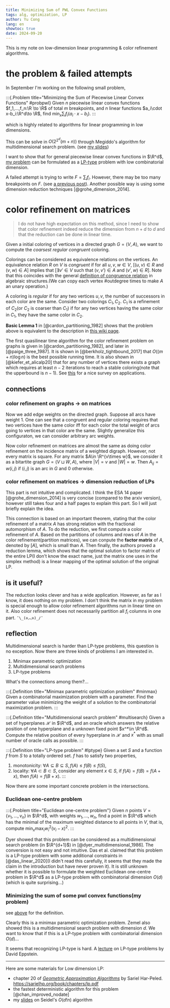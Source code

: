 ```yaml
---
title: Minimizing Sum of PWL Convex Functions
tags: alg, optimization, LP
author: Yu Cong
lang: en
showtoc: true
date: 2024-09-20
---
```



This is my note on low-dimension linear programming & color refinement algorithms. 

# the problem & failed attempts

In September I'm working on the following small problem,

:::{.Problem title="Minimizing the Sum of Piecewise Linear Convex Functions" #probpwl}
Given $n$ piecewise linear convex functions $f_1,...,f_n:\R \to \R$ of total $m$ breakpoints, and $n$ linear functions $a_i\cdot x-b_i:\R^d\to \R$, find $\min_x \sum_i f_i(a_i\cdot x-b_i)$.
:::

which is highly related to algorithms for linear programming in low dimensions.

This can be solve in $O(2^{2^d}(m+n))$ through Megiddo's algorithm for multidimensional search problem. (see [my slides](/pdfs/LowdimLP-Megiddo.pdf))

I want to show that for general piecewise linear convex functions in $\R^d$, [my problem](#probpwl) can be formulated as a [LP-type](https://en.wikipedia.org/wiki/LP-type_problem) problem with low combinatorial dimension.

A failed attempt is trying to write $F=\sum_i f_i$. However, there may be too many breakpoints on $F$. (see [a previous post](/posts/2024-09-16-piecewise-linear.html)).
Another possible way is using some dimension reduction techniques [@grohe_dimension_2014]. 

# color refinement on matrices

> I do not have high expectation on this method, since I need to show that color refinement indeed reduce the dimension from $n+d$ to $d$ and that the reduction can be done in linear time.

Given a initial coloring of vertices in a directed graph $G=(V,A)$, we want to compute the *coarsest regular congruent* coloring.

Colorings can be considered as equivalence relations on the vertices. An equivalence relation $R$ on $V$ is *congruent* if for all $u,v,w\in V$, [$(u,v)\in R$ and $(v,w)\in A$] implies that [$\exists v'\in V$ such that $(v,v')\in A$ and $(v',w)\in R$]. Note that this coincides with the general [definition of congruence relation](https://en.wikipedia.org/wiki/Congruence_relation) in algebraic structures.(We can copy each vertex #outdegree times to make $A$ an unary operation.) 

A coloring is *regular* if for any two vertices $u,v$, the number of successors in each color are the same. Consider two colorings $C_1,C_2$. $C_1$ is a refinement of $C_2$(or $C_2$ is coarser than $C_1$) if for any two vertices having the same color in $C_1$, they have the same color in $C_2$.

**Basic Lemma 1** in [@cardon_partitioning_1982] shows that the problem above is equivalent to the description in [this wiki page](https://en.wikipedia.org/wiki/Colour_refinement_algorithm).

The first quasilinear time algorithm for the color refinement problem on graphs is given in [@cardon_partitioning_1982], and later in [@paige_three_1987]. It is shown in [@berkholz_tightbound_2017] that $O((m+n)\log n)$ is the best possible running time. It is also shown in [@kiefer_et_alicalp20] that for any number of vertices there exists a graph which requires at least $n-2$ iterations to reach a stable coloring(note that the upperbound is $n-1$). See [this](https://www.lics.rwth-aachen.de/global/show_document.asp?id=aaaaaaaaabbtcqu) for a nice survey on applications.

## connections

### color refinement on graphs $\to$ on matrices
Now we add edge weights on the directed graph. Suppose all arcs have weight 1.
One can see that a congruent and regular coloring requires that two vertices have the same color iff for each color the total weight of arcs going to vertices in that color are the same. Slightly generalize this configuraton, we can consider arbitrary arc weights.

Now color refinement on matrices are almost the same as doing color refinement on the incidence matrix of a weighted digraph. However, not every matrix is square. For any matrix $A\in \R^{v\times w}$, we consider it as a bitartite graph $G=(V\sqcup W,A)$, where $|V|=v$ and $|W|=w$. Then $A_{ij}=w(i, j)$ if $(i, j)$ is an arc in $G$ and 0 otherwise.

### color refinement on matrices $\to$ dimension reduction of LPs

This part is not intuitive and complicated. I think the ESA 14 paper [@grohe_dimension_2014] is very concise (compared to the arxiv version), however still takes four and a half pages to explain this part. So I will just briefly explain the idea.

This connection is based on an important theorem, stating that the color refinement of a matrix $A$ has strong relation with the fractional automorphism of $A$. To do the reduction, we first compute a color refinement of $A$. Based on the partitions of columns and rows of $A$ in the color refinement(partition matrices), we can conpute the **factor matrix** of $A$, denoted by $[A]$, which is small than $A$. Then finally, the authors proved a reduction lemma, which shows that the optimal solution to factor matrix of the entire LP(I don't know the exact name, just the matrix one uses in the simplex method) is a linear mapping of the optimal solution of the original LP.

## is it useful?

The reduction looks clever and has a wide application. However, as far as I know, it does nothing on my problem. I don't think the matrix in my problem is special enough to allow color refinement algorithms run in linear time on it. Also color refinement does not necessarily partition all $f_i$ columns in one part. `¯\_(⊙︿⊙)_/¯`

## reflection
Multidimensional search is harder than LP-type problems, this question is no exception. Now there are three kinds of problems I am interested in.

1. Minimax parametric optimization
2. Multidimensional search problems
3. LP-type problems

What's the connections among them?...

:::{.Definition title="Minimax parametric optimization problem" #minmax}
Given a combinatorial maximization problem with a parameter. Find the parameter value minimizing the weight of a solution to the combinatorial maximization problem.
:::

:::{.Definition title="Multidimensional search problem" #multisearch}
Given a set of hyperplanes $\mathcal H$ in $\R^d$, and an oracle which answers the relative position of one hyperplane and a unknown fixed point $x^*\in \R^d$. Compute the relative position of every hyperplane in $\mathcal H$ and $x^*$ with as small number of oracle calls as possible.
:::

:::{.Definition title="LP-type problem" #lptype}
Given a set $S$ and a function $f$ from $S$ to a totally ordered set. $f$ has to satisfy two properties,

1. monotonicity: $\forall A\subseteq B\subseteq S, f(A)\leq f(B)\leq f(S)$,
2. locality: $\forall A\subset B\subset S$, consider any element $x\in S$, if $f(A)=f(B)=f(A+x)$, then $f(A)=f(B+x)$.
:::

Now there are some important concrete problem in the intersections.

### Euclidean one-centre problem

:::{.Problem title="Euclidean one-centre problem"}
Given $n$ points $V=\{v_1,\dots, v_n\}$ in $\R^d$, with weights $w_1,\dots,w_n$, find a point in $\R^d$ which has the minimal of the maximum weighted distance to all points in $V$, that is, compute $\min_x \max_{i} w_i^2(v_i-x)^2$.
:::

Dyer showed that this problem can be considered as a multidimensional search problem (in $\R^{d+1}$) in [@dyer_multidimensional_1986]. The conversion is not easy and not intuitive. Das et al. claimed that this problem is a LP-type problem with some additional constraints in [@das_linear_2020](I didn't read this carefully, it seems that they made the claim in the introduction but have never proven it). It is still unknown whether it is possible to formulate the weighted Euclidean one-centre problem in $\R^d$ as a LP-type problem with combinatorial dimension $O(d)$ (which is quite surprising...)

### Minimizing the sum of some pwl convex functions(my problem)

see [above](#probpwl) for the definition.

Clearly this is a minimax parametric optimization problem. Zemel also showed this is a multidimensional search problem with dimension $d$. We want to know that if this is a LP-type problem with combinatorial dimension $O(d)$...


It seems that recognizing LP-type is hard. A [lecture](https://ics.uci.edu/~eppstein/164/lecture10.pdf) on LP-type problems by David Eppstein.


------------

Here are some materials for Low dimension LP:

- chapter 20 of [*Geometric Approximation Algorithms*](https://sarielhp.org/book/) by Sariel Har-Peled.  <https://sarielhp.org/book/chapters/lp.pdf>
- the fastest deterministic algorithm for this problem [@chan_improved_nodate]
- my [slides](/pdfs/LowdimLP-Seidel.pdf) on Seidel's $O(d!n)$ algorithm 